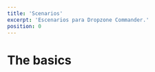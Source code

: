 ```yaml
---
title: 'Scenarios'
excerpt: 'Escenarios para Dropzone Commander.'
position: 0
---
```

# The basics

<script setup>
  import { data as pages } from '/documents.data'
  const slug = '/es/dzc/scenarios/'
  const filteredPages = pages.filter(page => page?.href.indexOf(slug) > -1 && page?.href.indexOf('index.html') < 0)
    .sort((a, b) => a.position - b.position)
</script>

<CategoryCardsContainer :pages="filteredPages" />
